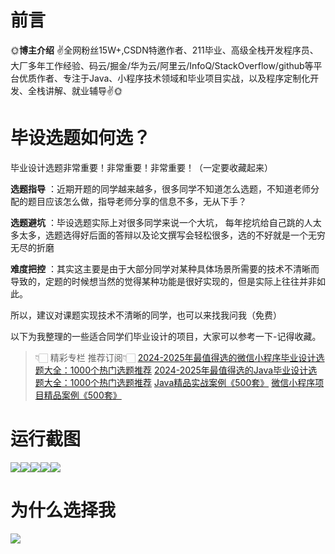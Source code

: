# 前言

🌞**博主介绍**
✌全网粉丝15W+,CSDN特邀作者、211毕业、高级全栈开发程序员、大厂多年工作经验、码云/掘金/华为云/阿里云/InfoQ/StackOverflow/github等平台优质作者、专注于Java、小程序技术领域和毕业项目实战，以及程序定制化开发、全栈讲解、就业辅导✌🌞

# 毕设选题如何选？

毕业设计选题非常重要！非常重要！非常重要！（一定要收藏起来）

**选题指导** ：近期开题的同学越来越多，很多同学不知道怎么选题，不知道老师分配的题目应该怎么做，指导老师分享的信息不多，无从下手？

**选题避坑** ：毕设选题实际上对很多同学来说一个大坑，
每年挖坑给自己跳的人太多太多，选题选得好后面的答辩以及论文撰写会轻松很多，选的不好就是一个无穷无尽的折磨

**难度把控** ：其实这主要是由于大部分同学对某种具体场景所需要的技术不清晰而导致的，定题的时候想当然的觉得某种功能是很好实现的，但是实际上往往并非如此。

所以，建议对课题实现技术不清晰的同学，也可以来找我问我（免费）

以下为我整理的一些适合同学们毕业设计的项目，大家可以参考一下-记得收藏。

> 👇🏻 精彩专栏 推荐订阅👇🏻
> [2024-2025年最值得选的微信小程序毕业设计选题大全：1000个热门选题推荐](https://www.yuque.com/cxycsx/bve3ul)
> [2024-2025年最值得选的Java毕业设计选题大全：1000个热门选题推荐](https://www.yuque.com/cxycsx/bve3ul)
> [Java精品实战案例《500套》](https://www.yuque.com/cxycsx/bve3ul)
> [微信小程序项目精品案例《500套》](https://www.yuque.com/cxycsx/bve3ul)

# 运行截图

![](http://www.bysj52.com/uploadfile/ueditor/image/202306/%E6%AF%95%E8%AE%BEspringboot154%E5%9F%BA%E4%BA%8ESpringBoot%E6%99%BA%E8%83%BD%E6%97%A0%E4%BA%BA%E4%BB%93%E5%BA%93%E7%AE%A1%E7%90%86%E6%AF%95%E4%B8%9A%E8%AE%BE%E8%AE%A1/1.png)![](http://www.bysj52.com/uploadfile/ueditor/image/202306/%E6%AF%95%E8%AE%BEspringboot154%E5%9F%BA%E4%BA%8ESpringBoot%E6%99%BA%E8%83%BD%E6%97%A0%E4%BA%BA%E4%BB%93%E5%BA%93%E7%AE%A1%E7%90%86%E6%AF%95%E4%B8%9A%E8%AE%BE%E8%AE%A1/3.png)![](http://www.bysj52.com/uploadfile/ueditor/image/202306/%E6%AF%95%E8%AE%BEspringboot154%E5%9F%BA%E4%BA%8ESpringBoot%E6%99%BA%E8%83%BD%E6%97%A0%E4%BA%BA%E4%BB%93%E5%BA%93%E7%AE%A1%E7%90%86%E6%AF%95%E4%B8%9A%E8%AE%BE%E8%AE%A1/5.png)![](http://www.bysj52.com/uploadfile/ueditor/image/202306/%E6%AF%95%E8%AE%BEspringboot154%E5%9F%BA%E4%BA%8ESpringBoot%E6%99%BA%E8%83%BD%E6%97%A0%E4%BA%BA%E4%BB%93%E5%BA%93%E7%AE%A1%E7%90%86%E6%AF%95%E4%B8%9A%E8%AE%BE%E8%AE%A1/4.png)![](http://www.bysj52.com/uploadfile/ueditor/image/202306/%E6%AF%95%E8%AE%BEspringboot154%E5%9F%BA%E4%BA%8ESpringBoot%E6%99%BA%E8%83%BD%E6%97%A0%E4%BA%BA%E4%BB%93%E5%BA%93%E7%AE%A1%E7%90%86%E6%AF%95%E4%B8%9A%E8%AE%BE%E8%AE%A1/2.png)

# 为什么选择我

![](http://upload.cxycsx.vip/%E6%9C%AA%E5%91%BD%E5%90%8D__2024-09-06+10_52_44.jpg)


